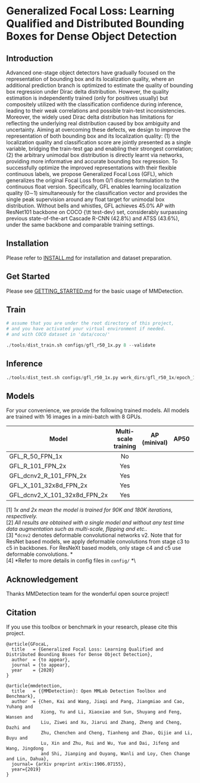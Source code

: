 # Generalized Focal Loss: Learning Qualified and Distributed Bounding Boxes for Dense Object Detection

## Introduction

Advanced one-stage object detectors have gradually focused on the representation of bounding box and its localization quality, where an additional prediction branch is optimized to estimate the quality of bounding box regression under Dirac delta distribution. However, the quality estimation is independently trained (only for positives usually) but compositely utilized with the classification confidence during inference, leading to their weak correlations and possible train-test inconsistencies. Moreover, the widely used Dirac delta distribution has limitations for reflecting the underlying real distribution caused by box ambiguity and uncertainty. Aiming at overcoming these defects, we design to improve the representation of both bounding box and its localization quality: (1) the localization quality and classification score are jointly presented as a single variable, bridging the train-test gap and enabling their strongest correlation;  (2) the arbitrary unimodal box distribution is directly learnt via networks, providing more informative and accurate bounding box regression. To successfully optimize the improved representations with their flexible continuous labels, we propose Generalized Focal Loss (GFL), which generalizes the original Focal Loss from 0/1 discrete formulation to the continuous float version. Specifically, GFL enables learning localization quality (0$\sim$1) simultaneously for the classification vector and provides the single peak supervision around any float target for unimodal box distribution. Without bells and whistles, GFL achieves 45.0\% AP with ResNet101 backbone on COCO {\tt test-dev} set, considerably surpassing previous state-of-the-art Cascade R-CNN (42.8\%) and ATSS (43.6\%), under the same backbone and comparable training settings.


## Installation

Please refer to [INSTALL.md](docs/INSTALL.md) for installation and dataset preparation.


## Get Started

Please see [GETTING_STARTED.md](docs/GETTING_STARTED.md) for the basic usage of MMDetection.


## Train

```python
# assume that you are under the root directory of this project,
# and you have activated your virtual environment if needed.
# and with COCO dataset in 'data/coco/'

./tools/dist_train.sh configs/gfl_r50_1x.py 8 --validate
```

## Inference

```python
./tools/dist_test.sh configs/gfl_r50_1x.py work_dirs/gfl_r50_1x/epoch_12.pth 8 --eval bbox
```

## Models

For your convenience, we provide the following trained models. All models are trained with 16 images in a mini-batch with 8 GPUs.

Model | Multi-scale training | AP (minival) | AP50 | AP75 | Link
--- |:---:|:---:|:---:|:---:|:---:
GFL_R_50_FPN_1x              | No  | | | | [Google]()
GFL_R_101_FPN_2x             | Yes | | | | [Google]()
GFL_dcnv2_R_101_FPN_2x       | Yes | | | | [Google]()
GFL_X_101_32x8d_FPN_2x       | Yes | | | | [Google]()
GFL_dcnv2_X_101_32x8d_FPN_2x | Yes | | | | [Google]()

[1] *1x and 2x mean the model is trained for 90K and 180K iterations, respectively.* \
[2] *All results are obtained with a single model and without any test time data augmentation such as multi-scale, flipping and etc..* \
[3] *`dcnv2` denotes deformable convolutional networks v2. Note that for ResNet based models, we apply deformable convolutions from stage c3 to c5 in backbones. For ResNeXt based models, only stage c4 and c5 use deformable convolutions. * \
[4] *Refer to more details in config files in `config/` *\



## Acknowledgement

Thanks MMDetection team for the wonderful open source project!


## Citation

If you use this toolbox or benchmark in your research, please cite this project.

```
@article{GFocaL,
  title   = {Generalized Focal Loss: Learning Qualified and Distributed Bounding Boxes for Dense Object Detection},
  author  = {to appear},
  journal = {to appear},
  year    = {2020}
}

@article{mmdetection,
  title   = {{MMDetection}: Open MMLab Detection Toolbox and Benchmark},
  author  = {Chen, Kai and Wang, Jiaqi and Pang, Jiangmiao and Cao, Yuhang and
             Xiong, Yu and Li, Xiaoxiao and Sun, Shuyang and Feng, Wansen and
             Liu, Ziwei and Xu, Jiarui and Zhang, Zheng and Cheng, Dazhi and
             Zhu, Chenchen and Cheng, Tianheng and Zhao, Qijie and Li, Buyu and
             Lu, Xin and Zhu, Rui and Wu, Yue and Dai, Jifeng and Wang, Jingdong
             and Shi, Jianping and Ouyang, Wanli and Loy, Chen Change and Lin, Dahua},
  journal= {arXiv preprint arXiv:1906.07155},
  year={2019}
}
```
